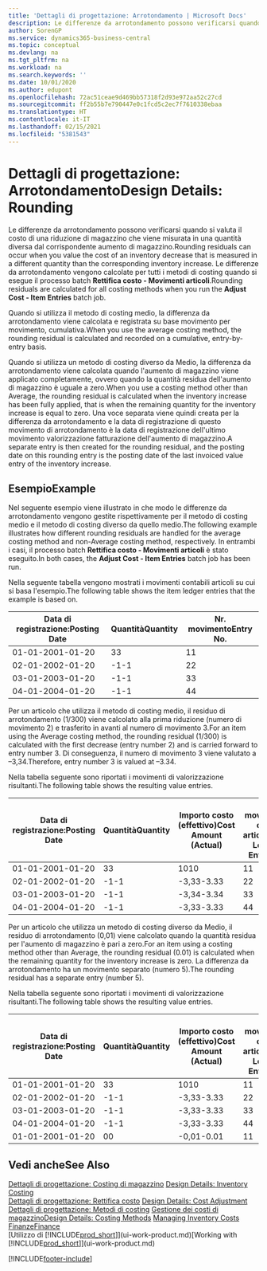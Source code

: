 ```yaml
---
title: 'Dettagli di progettazione: Arrotondamento | Microsoft Docs'
description: Le differenze da arrotondamento possono verificarsi quando si valuta il costo di una riduzione di magazzino che viene misurata in una quantità diversa dal corrispondente aumento di magazzino. Le differenze da arrotondamento vengono calcolate per tutti i metodi di costing quando si esegue il processo batch **Rettifica costo - Movimenti articoli**.
author: SorenGP
ms.service: dynamics365-business-central
ms.topic: conceptual
ms.devlang: na
ms.tgt_pltfrm: na
ms.workload: na
ms.search.keywords: ''
ms.date: 10/01/2020
ms.author: edupont
ms.openlocfilehash: 72ac51ceae9d469bb57318f2d93e972aa52c27cd
ms.sourcegitcommit: ff2b55b7e790447e0c1fcd5c2ec7f7610338ebaa
ms.translationtype: HT
ms.contentlocale: it-IT
ms.lasthandoff: 02/15/2021
ms.locfileid: "5381543"
---
```

# <a name="design-details-rounding"></a><span data-ttu-id="f9001-104">Dettagli di progettazione: Arrotondamento</span><span class="sxs-lookup"><span data-stu-id="f9001-104">Design Details: Rounding</span></span>
<span data-ttu-id="f9001-105">Le differenze da arrotondamento possono verificarsi quando si valuta il costo di una riduzione di magazzino che viene misurata in una quantità diversa dal corrispondente aumento di magazzino.</span><span class="sxs-lookup"><span data-stu-id="f9001-105">Rounding residuals can occur when you value the cost of an inventory decrease that is measured in a different quantity than the corresponding inventory increase.</span></span> <span data-ttu-id="f9001-106">Le differenze da arrotondamento vengono calcolate per tutti i metodi di costing quando si esegue il processo batch **Rettifica costo - Movimenti articoli**.</span><span class="sxs-lookup"><span data-stu-id="f9001-106">Rounding residuals are calculated for all costing methods when you run the **Adjust Cost - Item Entries** batch job.</span></span>  

 <span data-ttu-id="f9001-107">Quando si utilizza il metodo di costing medio, la differenza da arrotondamento viene calcolata e registrata su base movimento per movimento, cumulativa.</span><span class="sxs-lookup"><span data-stu-id="f9001-107">When you use the average costing method, the rounding residual is calculated and recorded on a cumulative, entry-by-entry basis.</span></span>  

 <span data-ttu-id="f9001-108">Quando si utilizza un metodo di costing diverso da Medio, la differenza da arrotondamento viene calcolata quando l'aumento di magazzino viene applicato completamente, ovvero quando la quantità residua dell'aumento di magazzino è uguale a zero.</span><span class="sxs-lookup"><span data-stu-id="f9001-108">When you use a costing method other than Average, the rounding residual is calculated when the inventory increase has been fully applied, that is when the remaining quantity for the inventory increase is equal to zero.</span></span> <span data-ttu-id="f9001-109">Una voce separata viene quindi creata per la differenza da arrotondamento e la data di registrazione di questo movimento di arrotondamento è la data di registrazione dell'ultimo movimento valorizzazione fatturazione dell'aumento di magazzino.</span><span class="sxs-lookup"><span data-stu-id="f9001-109">A separate entry is then created for the rounding residual, and the posting date on this rounding entry is the posting date of the last invoiced value entry of the inventory increase.</span></span>  

## <a name="example"></a><span data-ttu-id="f9001-110">Esempio</span><span class="sxs-lookup"><span data-stu-id="f9001-110">Example</span></span>  
 <span data-ttu-id="f9001-111">Nel seguente esempio viene illustrato in che modo le differenze da arrotondamento vengono gestite rispettivamente per il metodo di costing medio e il metodo di costing diverso da quello medio.</span><span class="sxs-lookup"><span data-stu-id="f9001-111">The following example illustrates how different rounding residuals are handled for the average costing method and non-Average costing method, respectively.</span></span> <span data-ttu-id="f9001-112">In entrambi i casi, il processo batch **Rettifica costo - Movimenti articoli** è stato eseguito.</span><span class="sxs-lookup"><span data-stu-id="f9001-112">In both cases, the **Adjust Cost - Item Entries** batch job has been run.</span></span>  

 <span data-ttu-id="f9001-113">Nella seguente tabella vengono mostrati i movimenti contabili articoli su cui si basa l'esempio.</span><span class="sxs-lookup"><span data-stu-id="f9001-113">The following table shows the item ledger entries that the example is based on.</span></span>  

|<span data-ttu-id="f9001-114">Data di registrazione:</span><span class="sxs-lookup"><span data-stu-id="f9001-114">Posting Date</span></span>|<span data-ttu-id="f9001-115">Quantità</span><span class="sxs-lookup"><span data-stu-id="f9001-115">Quantity</span></span>|<span data-ttu-id="f9001-116">Nr. movimento</span><span class="sxs-lookup"><span data-stu-id="f9001-116">Entry No.</span></span>|  
|------------------|--------------|---------------|  
|<span data-ttu-id="f9001-117">01-01-20</span><span class="sxs-lookup"><span data-stu-id="f9001-117">01-01-20</span></span>|<span data-ttu-id="f9001-118">3</span><span class="sxs-lookup"><span data-stu-id="f9001-118">3</span></span>|<span data-ttu-id="f9001-119">1</span><span class="sxs-lookup"><span data-stu-id="f9001-119">1</span></span>|  
|<span data-ttu-id="f9001-120">02-01-20</span><span class="sxs-lookup"><span data-stu-id="f9001-120">02-01-20</span></span>|<span data-ttu-id="f9001-121">-1</span><span class="sxs-lookup"><span data-stu-id="f9001-121">-1</span></span>|<span data-ttu-id="f9001-122">2</span><span class="sxs-lookup"><span data-stu-id="f9001-122">2</span></span>|  
|<span data-ttu-id="f9001-123">03-01-20</span><span class="sxs-lookup"><span data-stu-id="f9001-123">03-01-20</span></span>|<span data-ttu-id="f9001-124">-1</span><span class="sxs-lookup"><span data-stu-id="f9001-124">-1</span></span>|<span data-ttu-id="f9001-125">3</span><span class="sxs-lookup"><span data-stu-id="f9001-125">3</span></span>|  
|<span data-ttu-id="f9001-126">04-01-20</span><span class="sxs-lookup"><span data-stu-id="f9001-126">04-01-20</span></span>|<span data-ttu-id="f9001-127">-1</span><span class="sxs-lookup"><span data-stu-id="f9001-127">-1</span></span>|<span data-ttu-id="f9001-128">4</span><span class="sxs-lookup"><span data-stu-id="f9001-128">4</span></span>|  

 <span data-ttu-id="f9001-129">Per un articolo che utilizza il metodo di costing medio, il residuo di arrotondamento (1/300) viene calcolato alla prima riduzione (numero di movimento 2) e trasferito in avanti al numero di movimento 3.</span><span class="sxs-lookup"><span data-stu-id="f9001-129">For an item using the Average costing method, the rounding residual (1/300) is calculated with the first decrease (entry number 2) and is carried forward to entry number 3.</span></span> <span data-ttu-id="f9001-130">Di conseguenza, il numero di movimento 3 viene valutato a –3,34.</span><span class="sxs-lookup"><span data-stu-id="f9001-130">Therefore, entry number 3 is valued at –3.34.</span></span>  

 <span data-ttu-id="f9001-131">Nella tabella seguente sono riportati i movimenti di valorizzazione risultanti.</span><span class="sxs-lookup"><span data-stu-id="f9001-131">The following table shows the resulting value entries.</span></span>  

|<span data-ttu-id="f9001-132">Data di registrazione:</span><span class="sxs-lookup"><span data-stu-id="f9001-132">Posting Date</span></span>|<span data-ttu-id="f9001-133">Quantità</span><span class="sxs-lookup"><span data-stu-id="f9001-133">Quantity</span></span>|<span data-ttu-id="f9001-134">Importo costo (effettivo)</span><span class="sxs-lookup"><span data-stu-id="f9001-134">Cost Amount (Actual)</span></span>|<span data-ttu-id="f9001-135">Nr. movimento cont. articolo</span><span class="sxs-lookup"><span data-stu-id="f9001-135">Item Ledger Entry No.</span></span>|<span data-ttu-id="f9001-136">Nr. movimento</span><span class="sxs-lookup"><span data-stu-id="f9001-136">Entry No.</span></span>|  
|------------------|--------------|----------------------------|---------------------------|---------------|  
|<span data-ttu-id="f9001-137">01-01-20</span><span class="sxs-lookup"><span data-stu-id="f9001-137">01-01-20</span></span>|<span data-ttu-id="f9001-138">3</span><span class="sxs-lookup"><span data-stu-id="f9001-138">3</span></span>|<span data-ttu-id="f9001-139">10</span><span class="sxs-lookup"><span data-stu-id="f9001-139">10</span></span>|<span data-ttu-id="f9001-140">1</span><span class="sxs-lookup"><span data-stu-id="f9001-140">1</span></span>|<span data-ttu-id="f9001-141">1</span><span class="sxs-lookup"><span data-stu-id="f9001-141">1</span></span>|  
|<span data-ttu-id="f9001-142">02-01-20</span><span class="sxs-lookup"><span data-stu-id="f9001-142">02-01-20</span></span>|<span data-ttu-id="f9001-143">-1</span><span class="sxs-lookup"><span data-stu-id="f9001-143">-1</span></span>|<span data-ttu-id="f9001-144">-3,33</span><span class="sxs-lookup"><span data-stu-id="f9001-144">-3.33</span></span>|<span data-ttu-id="f9001-145">2</span><span class="sxs-lookup"><span data-stu-id="f9001-145">2</span></span>|<span data-ttu-id="f9001-146">2</span><span class="sxs-lookup"><span data-stu-id="f9001-146">2</span></span>|  
|<span data-ttu-id="f9001-147">03-01-20</span><span class="sxs-lookup"><span data-stu-id="f9001-147">03-01-20</span></span>|<span data-ttu-id="f9001-148">-1</span><span class="sxs-lookup"><span data-stu-id="f9001-148">-1</span></span>|<span data-ttu-id="f9001-149">-3,34</span><span class="sxs-lookup"><span data-stu-id="f9001-149">-3.34</span></span>|<span data-ttu-id="f9001-150">3</span><span class="sxs-lookup"><span data-stu-id="f9001-150">3</span></span>|<span data-ttu-id="f9001-151">3</span><span class="sxs-lookup"><span data-stu-id="f9001-151">3</span></span>|  
|<span data-ttu-id="f9001-152">04-01-20</span><span class="sxs-lookup"><span data-stu-id="f9001-152">04-01-20</span></span>|<span data-ttu-id="f9001-153">-1</span><span class="sxs-lookup"><span data-stu-id="f9001-153">-1</span></span>|<span data-ttu-id="f9001-154">-3,33</span><span class="sxs-lookup"><span data-stu-id="f9001-154">-3.33</span></span>|<span data-ttu-id="f9001-155">4</span><span class="sxs-lookup"><span data-stu-id="f9001-155">4</span></span>|<span data-ttu-id="f9001-156">4</span><span class="sxs-lookup"><span data-stu-id="f9001-156">4</span></span>|  

 <span data-ttu-id="f9001-157">Per un articolo che utilizza un metodo di costing diverso da Medio, il residuo di arrotondamento (0,01) viene calcolato quando la quantità residua per l'aumento di magazzino è pari a zero.</span><span class="sxs-lookup"><span data-stu-id="f9001-157">For an item using a costing method other than Average, the rounding residual (0.01) is calculated when the remaining quantity for the inventory increase is zero.</span></span> <span data-ttu-id="f9001-158">La differenza da arrotondamento ha un movimento separato (numero 5).</span><span class="sxs-lookup"><span data-stu-id="f9001-158">The rounding residual has a separate entry (number 5).</span></span>  

 <span data-ttu-id="f9001-159">Nella tabella seguente sono riportati i movimenti di valorizzazione risultanti.</span><span class="sxs-lookup"><span data-stu-id="f9001-159">The following table shows the resulting value entries.</span></span>  

|<span data-ttu-id="f9001-160">Data di registrazione:</span><span class="sxs-lookup"><span data-stu-id="f9001-160">Posting Date</span></span>|<span data-ttu-id="f9001-161">Quantità</span><span class="sxs-lookup"><span data-stu-id="f9001-161">Quantity</span></span>|<span data-ttu-id="f9001-162">Importo costo (effettivo)</span><span class="sxs-lookup"><span data-stu-id="f9001-162">Cost Amount (Actual)</span></span>|<span data-ttu-id="f9001-163">Nr. movimento cont. articolo</span><span class="sxs-lookup"><span data-stu-id="f9001-163">Item Ledger Entry No.</span></span>|<span data-ttu-id="f9001-164">Nr. movimento</span><span class="sxs-lookup"><span data-stu-id="f9001-164">Entry No.</span></span>|  
|------------------|--------------|----------------------------|---------------------------|---------------|  
|<span data-ttu-id="f9001-165">01-01-20</span><span class="sxs-lookup"><span data-stu-id="f9001-165">01-01-20</span></span>|<span data-ttu-id="f9001-166">3</span><span class="sxs-lookup"><span data-stu-id="f9001-166">3</span></span>|<span data-ttu-id="f9001-167">10</span><span class="sxs-lookup"><span data-stu-id="f9001-167">10</span></span>|<span data-ttu-id="f9001-168">1</span><span class="sxs-lookup"><span data-stu-id="f9001-168">1</span></span>|<span data-ttu-id="f9001-169">1</span><span class="sxs-lookup"><span data-stu-id="f9001-169">1</span></span>|  
|<span data-ttu-id="f9001-170">02-01-20</span><span class="sxs-lookup"><span data-stu-id="f9001-170">02-01-20</span></span>|<span data-ttu-id="f9001-171">-1</span><span class="sxs-lookup"><span data-stu-id="f9001-171">-1</span></span>|<span data-ttu-id="f9001-172">-3,33</span><span class="sxs-lookup"><span data-stu-id="f9001-172">-3.33</span></span>|<span data-ttu-id="f9001-173">2</span><span class="sxs-lookup"><span data-stu-id="f9001-173">2</span></span>|<span data-ttu-id="f9001-174">2</span><span class="sxs-lookup"><span data-stu-id="f9001-174">2</span></span>|  
|<span data-ttu-id="f9001-175">03-01-20</span><span class="sxs-lookup"><span data-stu-id="f9001-175">03-01-20</span></span>|<span data-ttu-id="f9001-176">-1</span><span class="sxs-lookup"><span data-stu-id="f9001-176">-1</span></span>|<span data-ttu-id="f9001-177">-3,33</span><span class="sxs-lookup"><span data-stu-id="f9001-177">-3.33</span></span>|<span data-ttu-id="f9001-178">3</span><span class="sxs-lookup"><span data-stu-id="f9001-178">3</span></span>|<span data-ttu-id="f9001-179">3</span><span class="sxs-lookup"><span data-stu-id="f9001-179">3</span></span>|  
|<span data-ttu-id="f9001-180">04-01-20</span><span class="sxs-lookup"><span data-stu-id="f9001-180">04-01-20</span></span>|<span data-ttu-id="f9001-181">-1</span><span class="sxs-lookup"><span data-stu-id="f9001-181">-1</span></span>|<span data-ttu-id="f9001-182">-3,33</span><span class="sxs-lookup"><span data-stu-id="f9001-182">-3.33</span></span>|<span data-ttu-id="f9001-183">4</span><span class="sxs-lookup"><span data-stu-id="f9001-183">4</span></span>|<span data-ttu-id="f9001-184">4</span><span class="sxs-lookup"><span data-stu-id="f9001-184">4</span></span>|  
|<span data-ttu-id="f9001-185">01-01-20</span><span class="sxs-lookup"><span data-stu-id="f9001-185">01-01-20</span></span>|<span data-ttu-id="f9001-186">0</span><span class="sxs-lookup"><span data-stu-id="f9001-186">0</span></span>|<span data-ttu-id="f9001-187">-0,01</span><span class="sxs-lookup"><span data-stu-id="f9001-187">-0.01</span></span>|<span data-ttu-id="f9001-188">1</span><span class="sxs-lookup"><span data-stu-id="f9001-188">1</span></span>|<span data-ttu-id="f9001-189">5</span><span class="sxs-lookup"><span data-stu-id="f9001-189">5</span></span>|  

## <a name="see-also"></a><span data-ttu-id="f9001-190">Vedi anche</span><span class="sxs-lookup"><span data-stu-id="f9001-190">See Also</span></span>  
 <span data-ttu-id="f9001-191">[Dettagli di progettazione: Costing di magazzino](design-details-inventory-costing.md) </span><span class="sxs-lookup"><span data-stu-id="f9001-191">[Design Details: Inventory Costing](design-details-inventory-costing.md) </span></span>  
 <span data-ttu-id="f9001-192">[Dettagli di progettazione: Rettifica costo](design-details-cost-adjustment.md) </span><span class="sxs-lookup"><span data-stu-id="f9001-192">[Design Details: Cost Adjustment](design-details-cost-adjustment.md) </span></span>  
 <span data-ttu-id="f9001-193">[Dettagli di progettazione: Metodi di costing](design-details-costing-methods.md) [Gestione dei costi di magazzino](finance-manage-inventory-costs.md)</span><span class="sxs-lookup"><span data-stu-id="f9001-193">[Design Details: Costing Methods](design-details-costing-methods.md) [Managing Inventory Costs](finance-manage-inventory-costs.md)</span></span>  
 [<span data-ttu-id="f9001-194">Finanze</span><span class="sxs-lookup"><span data-stu-id="f9001-194">Finance</span></span>](finance.md)  
 <span data-ttu-id="f9001-195">[Utilizzo di [!INCLUDE[prod_short](includes/prod_short.md)]](ui-work-product.md)</span><span class="sxs-lookup"><span data-stu-id="f9001-195">[Working with [!INCLUDE[prod_short](includes/prod_short.md)]](ui-work-product.md)</span></span>


[!INCLUDE[footer-include](includes/footer-banner.md)]